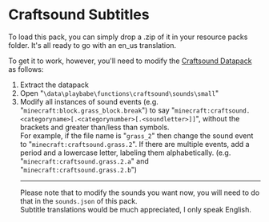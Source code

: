 # Craftsound Subtitles

To load this pack, you can simply drop a .zip of it in your resource packs folder. It's all ready to go with an en_us translation.

To get it to work, however, you'll need to modify the <a href=https://www.planetminecraft.com/data-pack/craftsound-datapack-all-crafting-come-with-sound/>Craftsound Datapack</a> as follows:
1. Extract the datapack
2. Open "<code>\data\playbabe\functions\craftsound\sounds\small</code>"
3. Modify all instances of sound events (e.g. "<code>minecraft:block.grass_block.break</code>") to say "<code>minecraft:craftsound.\<categoryname\>[.\<categorynumber\>[.\<soundletter\>]]</code>", without the brackets and greater than/less than symbols.
<br>For example, if the file name is "<code>grass_2</code>" then change the sound event to "<code>minecraft:craftsound.grass.2</code>". If there are multiple events, add a period and a lowercase letter, labeling them alphabetically. (e.g. "<code>minecraft:craftsound.grass.2.a</code>" and "<code>minecraft:craftsound.grass.2.b</code>")<br><hr>
Please note that to modify the sounds you want now, you will need to do that in the <code>sounds.json</code> of this pack.<br>
Subtitle translations would be much appreciated, I only speak English.
